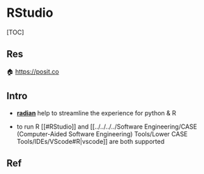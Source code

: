 # RStudio

[TOC]



## Res
🏠 https://posit.co



## Intro
+ **[radian](https://github.com/randy3k/radian)** help to streamline the experience for python & R

+ to run R [[#RStudio]] and [[../../../../Software Engineering/CASE (Computer-Aided Software Engineering) Tools/Lower CASE Tools/IDEs/VScode#R|vscode]] are both supported 


## Ref
